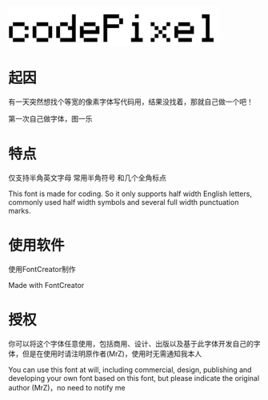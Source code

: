![Title](https://github.com/MrZ626/codePixel/blob/master/title.jpg)

# 起因
有一天突然想找个等宽的像素字体写代码用，结果没找着，那就自己做一个吧！

第一次自己做字体，图一乐

# 特点
仅支持半角英文字母 常用半角符号 和几个全角标点

This font is made for coding. So it only supports half width English letters, commonly used half width symbols and several full width punctuation marks.

# 使用软件
使用FontCreator制作

Made with FontCreator

# 授权
你可以将这个字体任意使用，包括商用、设计、出版以及基于此字体开发自己的字体，但是在使用时请注明原作者(MrZ)，使用时无需通知我本人

You can use this font at will, including commercial, design, publishing and developing your own font based on this font, but please indicate the original author (MrZ)，no need to notify me
